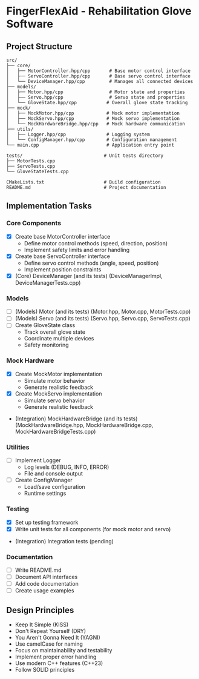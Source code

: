 # FingerFlexAid - Rehabilitation Glove Software

## Project Structure
```
src/
├── core/
│   ├── MotorController.hpp/cpp       # Base motor control interface
│   ├── ServoController.hpp/cpp       # Base servo control interface
│   └── DeviceManager.hpp/cpp         # Manages all connected devices
├── models/
│   ├── Motor.hpp/cpp                 # Motor state and properties
│   ├── Servo.hpp/cpp                 # Servo state and properties
│   └── GloveState.hpp/cpp           # Overall glove state tracking
├── mock/
│   ├── MockMotor.hpp/cpp            # Mock motor implementation
│   ├── MockServo.hpp/cpp            # Mock servo implementation
│   └── MockHardwareBridge.hpp/cpp   # Mock hardware communication
├── utils/
│   ├── Logger.hpp/cpp               # Logging system
│   └── ConfigManager.hpp/cpp        # Configuration management
└── main.cpp                         # Application entry point

tests/                              # Unit tests directory
├── MotorTests.cpp
├── ServoTests.cpp
└── GloveStateTests.cpp

CMakeLists.txt                      # Build configuration
README.md                           # Project documentation
```

## Implementation Tasks

### Core Components
- [x] Create base MotorController interface
  - Define motor control methods (speed, direction, position)
  - Implement safety limits and error handling
- [x] Create base ServoController interface
  - Define servo control methods (angle, speed, position)
  - Implement position constraints
- [x] (Core) DeviceManager (and its tests) (DeviceManagerImpl, DeviceManagerTests.cpp)

### Models
- [ ] (Models) Motor (and its tests) (Motor.hpp, Motor.cpp, MotorTests.cpp)
- [ ] (Models) Servo (and its tests) (Servo.hpp, Servo.cpp, ServoTests.cpp)
- [ ] Create GloveState class
  - Track overall glove state
  - Coordinate multiple devices
  - Safety monitoring

### Mock Hardware
- [x] Create MockMotor implementation
  - Simulate motor behavior
  - Generate realistic feedback
- [x] Create MockServo implementation
  - Simulate servo behavior
  - Generate realistic feedback
- (Integration) MockHardwareBridge (and its tests) (MockHardwareBridge.hpp, MockHardwareBridge.cpp, MockHardwareBridgeTests.cpp)

### Utilities
- [ ] Implement Logger
  - Log levels (DEBUG, INFO, ERROR)
  - File and console output
- [ ] Create ConfigManager
  - Load/save configuration
  - Runtime settings

### Testing
- [x] Set up testing framework
- [x] Write unit tests for all components (for mock motor and servo)
- (Integration) Integration tests (pending)

### Documentation
- [ ] Write README.md
- [ ] Document API interfaces
- [ ] Add code documentation
- [ ] Create usage examples

## Design Principles
- Keep It Simple (KISS)
- Don't Repeat Yourself (DRY)
- You Aren't Gonna Need It (YAGNI)
- Use camelCase for naming
- Focus on maintainability and testability
- Implement proper error handling
- Use modern C++ features (C++23)
- Follow SOLID principles
